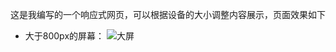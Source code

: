 这是我编写的一个响应式网页，可以根据设备的大小调整内容展示，页面效果如下
- 大于800px的屏幕：
![大屏](https://github.com/Wobugaosuni/ResponsiveWEb.git/raw/master/src/img/ResponseWeb-l.png)